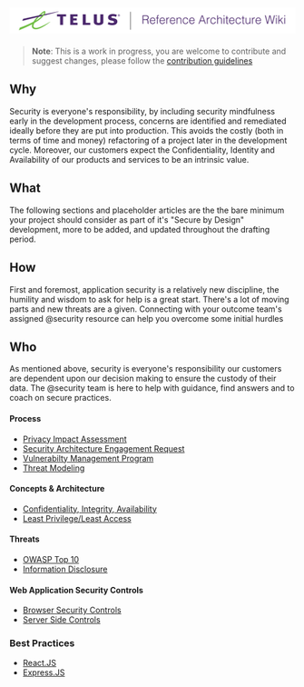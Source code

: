 ![Reference Architecture Wiki Logo](logo.png "Reference Architecture Wiki")
---
> **Note**: This is a work in progress, you are welcome to contribute and suggest changes, please follow the [contribution guidelines](.github/CONTRIBUTING.md)

## Why

Security is everyone's responsibility, by including security mindfulness early
in the development process, concerns are identified and remediated ideally
before they are put into production. This avoids the costly (both in terms of
time and money) refactoring of a project later in the development cycle.
Moreover, our customers expect the Confidentiality, Identity and Availability
of our products and services to be an intrinsic value.

## What

The following sections and placeholder articles are the the bare minimum your project should consider as part of it's "Secure by Design" development, more to be added, and updated throughout the drafting period.

## How
First and foremost, application security is a relatively new discipline, the
humility and wisdom to ask for help is a great start. There's a lot of moving
parts and new threats are a given. Connecting with your outcome team's assigned @security resource can help you overcome some initial hurdles


## Who
As mentioned above, security is everyone's responsibility our customers are
dependent upon our decision making to ensure the custody of their data. The
@security team is here to help with guidance, find answers  and to coach on secure practices.

#### Process
- [Privacy Impact Assessment](security/pia.md)
- [Security Architecture Engagement Request](security/pia.md)
- [Vulnerabilty Management Program](security/vuln-management.md)
- [Threat Modeling](security/threat-modeling.md)

#### Concepts & Architecture
- [Confidentiality, Integrity, Availability](security/cia.md)
- [Least Privilege/Least Access](security/least-privilege.md)

#### Threats
- [OWASP Top 10](security/owasp-top-ten.md)
- [Information Disclosure](security/info-disclosure.md)

#### Web Application Security Controls
- [Browser Security Controls](security/browser-controls.md)
- [Server Side Controls](security/server-side-controls.md)

### Best Practices
- [React.JS](security/best-practices/react.md)
- [Express.JS](security/best-practices/express.md)
```

